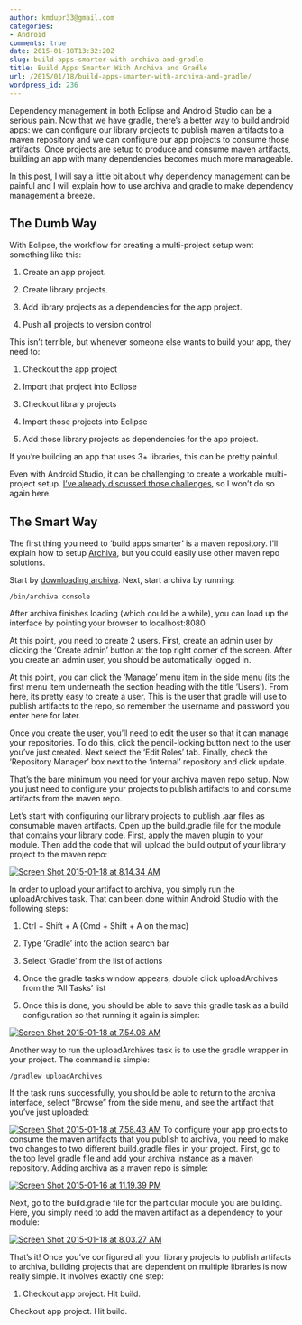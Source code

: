 ```yaml
---
author: kmdupr33@gmail.com
categories:
- Android
comments: true
date: 2015-01-18T13:32:20Z
slug: build-apps-smarter-with-archiva-and-gradle
title: Build Apps Smarter With Archiva and Gradle
url: /2015/01/18/build-apps-smarter-with-archiva-and-gradle/
wordpress_id: 236
---
```


Dependency management in both Eclipse and Android Studio can be a serious pain. Now that we have gradle, there’s a better way to build android apps: we can configure our library projects to publish maven artifacts to a maven repository and we can configure our app projects to consume those artifacts. Once projects are setup to produce and consume maven artifacts, building an app with many dependencies becomes much more manageable.

In this post, I will say a little bit about why dependency management can be painful and I will explain how to use archiva and gradle to make dependency management a breeze.


## The Dumb Way


With Eclipse, the workflow for creating a multi-project setup went something like this:



	
  1. Create an app project.

	
  2. Create library projects.

	
  3. Add library projects as a dependencies for the app project.

	
  4. Push all projects to version control


This isn’t terrible, but whenever someone else wants to build your app, they need to:

	
  1. Checkout the app project

	
  2. Import that project into Eclipse

	
  3. Checkout library projects

	
  4. Import those projects into Eclipse

	
  5. Add those library projects as dependencies for the app project.


If you’re building an app that uses 3+ libraries, this can be pretty painful.

Even with Android Studio, it can be challenging to create a workable multi-project setup. [I’ve already discussed those challenges](http://philosophicalhacker.com/2014/10/02/an-alternative-multiproject-setup-for-android-studio/), so I won’t do so again here.


## The Smart Way


The first thing you need to ‘build apps smarter’ is a maven repository. I’ll explain how to setup [Archiva](http://archiva.apache.org/index.cgi), but you could easily use other maven repo solutions.

Start by [downloading archiva](http://archiva.apache.org/download.cgi). Next, start archiva by running:

`/bin/archiva console`

After archiva finishes loading (which could be a while), you can load up the interface by pointing your browser to localhost:8080.

At this point, you need to create 2 users. First, create an admin user by clicking the ‘Create admin’ button at the top right corner of the screen. After you create an admin user, you should be automatically logged in.

At this point, you can click the ‘Manage’ menu item in the side menu (its the first menu item underneath the section heading with the title ‘Users’). From here, its pretty easy to create a user. This is the user that gradle will use to publish artifacts to the repo, so remember the username and password you enter here for later.

Once you create the user, you’ll need to edit the user so that it can manage your repositories. To do this, click the pencil-looking button next to the user you’ve just created. Next select the ‘Edit Roles’ tab. Finally, check the ‘Repository Manager’ box next to the ‘internal’ repository and click update.

That’s the bare minimum you need for your archiva maven repo setup. Now you just need to configure your projects to publish artifacts to and consume artifacts from the maven repo.

Let’s start with configuring our library projects to publish .aar files as consumable maven artifacts. Open up the build.gradle file for the module that contains your library code. First, apply the maven plugin to your module. Then add the code that will upload the build output of your library project to the maven repo:

[![Screen Shot 2015-01-18 at 8.14.34 AM](http://www.philosophicalhacker.com/wp-content/uploads/2015/01/screen-shot-2015-01-18-at-8-14-34-am.png?w=660)](http://www.philosophicalhacker.com/wp-content/uploads/2015/01/screen-shot-2015-01-18-at-8-14-34-am.png)

In order to upload your artifact to archiva, you simply run the uploadArchives task. That can been done within Android Studio with the following steps:



	
  1. Ctrl + Shift + A (Cmd + Shift + A on the mac)

	
  2. Type ‘Gradle’ into the action search bar

	
  3. Select ‘Gradle’ from the list of actions

	
  4. Once the gradle tasks window appears, double click uploadArchives from the ‘All Tasks’ list

	
  5. Once this is done, you should be able to save this gradle task as a build configuration so that running it again is simpler:


[![Screen Shot 2015-01-18 at 7.54.06 AM](http://www.philosophicalhacker.com/wp-content/uploads/2015/01/screen-shot-2015-01-18-at-7-54-06-am.png?w=660)](http://www.philosophicalhacker.com/wp-content/uploads/2015/01/screen-shot-2015-01-18-at-7-54-06-am.png)

Another way to run the uploadArchives task is to use the gradle wrapper in your project. The command is simple:

`/gradlew uploadArchives`

If the task runs successfully, you should be able to return to the archiva interface, select “Browse” from the side menu, and see the artifact that you’ve just uploaded:

[![Screen Shot 2015-01-18 at 7.58.43 AM](http://www.philosophicalhacker.com/wp-content/uploads/2015/01/screen-shot-2015-01-18-at-7-58-43-am.png?w=660)](http://www.philosophicalhacker.com/wp-content/uploads/2015/01/screen-shot-2015-01-18-at-7-58-43-am.png) To configure your app projects to consume the maven artifacts that you publish to archiva, you need to make two changes to two different build.gradle files in your project. First, go to the top level gradle file and add your archiva instance as a maven repository. Adding archiva as a maven repo is simple:

[![Screen Shot 2015-01-16 at 11.19.39 PM](http://www.philosophicalhacker.com/wp-content/uploads/2015/01/screen-shot-2015-01-16-at-11-19-39-pm.png?w=660)](http://www.philosophicalhacker.com/wp-content/uploads/2015/01/screen-shot-2015-01-16-at-11-19-39-pm.png)

Next, go to the build.gradle file for the particular module you are building. Here, you simply need to add the maven artifact as a dependency to your module:

[![Screen Shot 2015-01-18 at 8.03.27 AM](http://www.philosophicalhacker.com/wp-content/uploads/2015/01/screen-shot-2015-01-18-at-8-03-27-am.png?w=660)](http://www.philosophicalhacker.com/wp-content/uploads/2015/01/screen-shot-2015-01-18-at-8-03-27-am.png)

That’s it! Once you’ve configured all your library projects to publish artifacts to archiva, building projects that are dependent on multiple libraries is now really simple. It involves exactly one step:



	
  1. Checkout app project. Hit build.


Checkout app project. Hit build.
